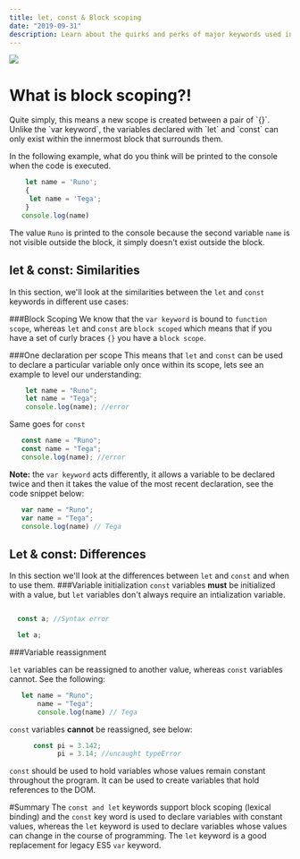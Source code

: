 ```yaml
---
title: let, const & Block scoping
date: "2019-09-31"
description: Learn about the quirks and perks of major keywords used in declaring variables in JavaScript.
---
```


<img src="https://thepracticaldev.s3.amazonaws.com/i/y9zb6hktm7ndk6oi920x.png">
<h1>What is block scoping?!</h1>
Quite simply, this means a new scope is created between a pair of `{}`. Unlike the `var keyword`, the variables declared with `let` and `const` can only exist within the innermost block that surrounds them.

In the following example, what do you think will be printed to the console when the code is executed.
```javascript
    let name = 'Runo';
    {
     let name = 'Tega';
    }
   console.log(name)
```
  The value `Runo` is printed to the console because the second variable `name` is not visible outside the block, it simply doesn't exist outside the block.


<h2>let & const: Similarities</h2>

In this section, we'll look at the similarities between the `let` and `const` keywords in different use cases:

###Block Scoping
We know that the `var keyword` is bound to `function scope`, whereas `let` and `const` are
`block scoped` which means that if you have a set of curly braces `{}` you have a `block scope`.

###One declaration per scope
This means that `let` and  `const` can be used to declare a particular variable only once within its scope, lets see an example to level our understanding:

```javascript
    let name = "Runo";
    let name = "Tega";
    console.log(name); //error
``` 
Same goes for `const` 
```javascript
   const name = "Runo";
   const name = "Tega";
   console.log(name); //error
``` 

<strong>Note:</strong> the `var keyword` acts differently, it allows a variable to be declared twice and then it takes the value of the most recent declaration, see the code snippet below:

```javascript
   var name = "Runo";
   var name = "Tega";
   console.log(name) // Tega
``` 
<h2>Let & const: Differences</h2>

In this section we'll look at the differences between `let` and `const` and when to use them.
###Variable initialization
`const` variables <strong>must</strong> be initialized with a value, but  `let` variables don't always require an intialization variable.

```javascript

  const a; //Syntax error

  let a;
```


###Variable reassignment

 `let` variables can be reassigned to another value, whereas `const` variables cannot. See the following:

```javascript
   let name = "Runo";
       name = "Tega";
       console.log(name) // Tega
``` 
 `const` variables <strong>cannot</strong> be reassigned, see below:

```javascript
      const pi = 3.142;
            pi = 3.14; //uncaught typeError 
```

`const` should be used to hold variables whose values remain constant throughout the program. It can be used to create variables that hold references to the DOM. 

#Summary
The `const and let` keywords support block scoping (lexical binding) and the `const` key word is used to declare variables with constant values, whereas the `let` keyword is used to declare variables whose values can change in the course of programming. The `let` keyword is a good replacement for legacy ES5 `var` keyword. 
